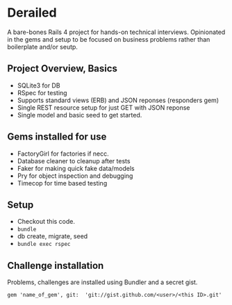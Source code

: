 # Derailed

A bare-bones Rails 4 project for hands-on technical interviews. Opinionated in the gems and setup to be focused on business problems rather than boilerplate and/or seutp.

## Project Overview, Basics

* SQLite3 for DB
* RSpec for testing
* Supports standard views (ERB) and JSON reponses (responders gem)
* Single REST resource setup for just GET with JSON reponse
* Single model and basic seed to get started.

## Gems installed for use

* FactoryGirl for factories if necc.
* Database cleaner to cleanup after tests
* Faker for making quick fake data/models
* Pry for object inspection and debugging
* Timecop for time based testing

## Setup

* Checkout this code.
* ` bundle `
* db create, migrate, seed
* `bundle exec rspec`



## Challenge installation

Problems, challenges are installed using Bundler and a secret gist.

```
gem 'name_of_gem', git:  'git://gist.github.com/<user>/<this ID>.git'
```


